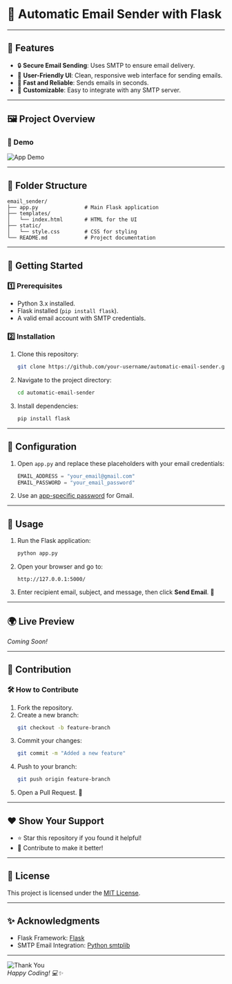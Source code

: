 # 📧 Automatic Email Sender with Flask

---

## 🌟 Features
- 🔒 **Secure Email Sending**: Uses SMTP to ensure email delivery.
- 🎨 **User-Friendly UI**: Clean, responsive web interface for sending emails.
- 🚀 **Fast and Reliable**: Sends emails in seconds.
- 🔧 **Customizable**: Easy to integrate with any SMTP server.

---

## 🖼️ Project Overview
### 🎥 Demo
![App Demo](https://via.placeholder.com/800x400.png?text=Demo+Screenshot)

---

## 📂 Folder Structure
```plaintext
email_sender/
├── app.py               # Main Flask application
├── templates/
│   └── index.html       # HTML for the UI
├── static/
│   └── style.css        # CSS for styling
└── README.md            # Project documentation
```

---

## 🚀 Getting Started

### 1️⃣ Prerequisites
- Python 3.x installed.
- Flask installed (`pip install flask`).
- A valid email account with SMTP credentials.

### 2️⃣ Installation
1. Clone this repository:
   ```bash
   git clone https://github.com/your-username/automatic-email-sender.git
   ```
2. Navigate to the project directory:
   ```bash
   cd automatic-email-sender
   ```
3. Install dependencies:
   ```bash
   pip install flask
   ```

---

## 🔧 Configuration
1. Open `app.py` and replace these placeholders with your email credentials:
   ```python
   EMAIL_ADDRESS = "your_email@gmail.com"
   EMAIL_PASSWORD = "your_email_password"
   ```
2. Use an [app-specific password](https://support.google.com/accounts/answer/185833?hl=en) for Gmail.

---

## 🎯 Usage
1. Run the Flask application:
   ```bash
   python app.py
   ```
2. Open your browser and go to:
   ```
   http://127.0.0.1:5000/
   ```
3. Enter recipient email, subject, and message, then click **Send Email**. 🚀

---

## 🌍 Live Preview
_Coming Soon!_

---

## 🤝 Contribution
### 🛠️ How to Contribute
1. Fork the repository.
2. Create a new branch:
   ```bash
   git checkout -b feature-branch
   ```
3. Commit your changes:
   ```bash
   git commit -m "Added a new feature"
   ```
4. Push to your branch:
   ```bash
   git push origin feature-branch
   ```
5. Open a Pull Request. 🚀

---

## ❤️ Show Your Support
- ⭐ Star this repository if you found it helpful!
- 🤝 Contribute to make it better!

---

## 📝 License
This project is licensed under the [MIT License](https://opensource.org/licenses/MIT).

---

## ✨ Acknowledgments
- Flask Framework: [Flask](https://flask.palletsprojects.com/)
- SMTP Email Integration: [Python smtplib](https://docs.python.org/3/library/smtplib.html)

---

![Thank You](https://via.placeholder.com/150x150.png?text=Thank+You)  
*Happy Coding! 💻✨*
```
